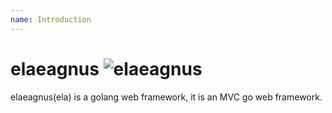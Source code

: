 ```yaml
---
name: Introduction
---
```


# elaeagnus ![elaeagnus](/docs/images/elaeagnus_thumb.png)

elaeagnus(ela) is a golang web framework, it is an MVC go web framework.

